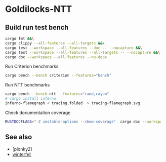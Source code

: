 # Goldilocks-NTT


## Build run test bench

```sh
cargo fmt &&\
cargo clippy --all-features --all-targets &&\
cargo test --workspace --all-features --doc -- --nocapture &&\
cargo test --workspace --all-features --all-targets -- --nocapture &&\
cargo doc --workspace --all-features --no-deps
```

Run Criterion benchmarks

```sh
cargo bench --bench criterion --features="bench"
```

Run NTT benchmarks

```sh
cargo bench --bench ntt --features="rand,rayon"
# cargo install inferno
inferno-flamegraph < tracing.folded  > tracing-flamegraph.svg
```

Check documentation coverage

```sh
RUSTDOCFLAGS="-Z unstable-options --show-coverage"  cargo doc --workspace --all-features --no-deps
```

## See also

* [plonky2]
* [winterfell]

[plonky]: https://github.com/mir-protocol/plonky2/blob/d90a0559297366e1e2390cff9e3d1d5cf53875b7/field/src/goldilocks_field.rs
[winterfell]: https://github.com/novifinancial/winterfell/blob/21173bdf3e552ca7662c7aa2d34515b084ae21b0/math/src/field/f64/mod.rs
